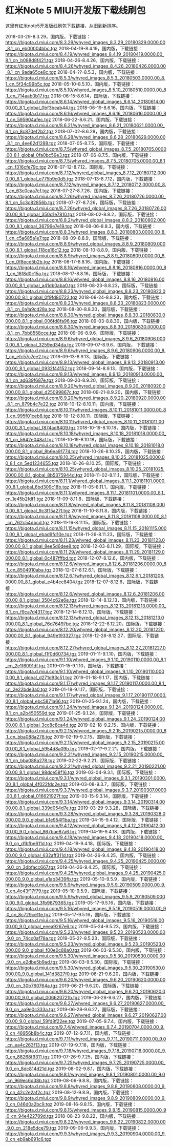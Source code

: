 ﻿# 红米Note 5 MIUI开发版下载线刷包

这里有红米note5开发版线刷包下载链接，从旧到新排序。

2018-03-29-8.3.29，国内版，下载链接：https://bigota.d.miui.com/8.3.29/whyred_images_8.3.29_20180329.0000.00_8.1_cn_eb00004bbc.tgz
2018-04-19-8.4.19，国内版，下载链接：https://bigota.d.miui.com/8.4.19/whyred_images_8.4.19_20180419.0000.00_8.1_cn_b088d8f421.tgz
2018-04-26-8.4.26，国内版，下载链接：https://bigota.d.miui.com/8.4.26/whyred_images_8.4.26_20180426.0000.00_8.1_cn_9ada65ce8c.tgz
2018-04-??-8.5.3，国内版，下载链接：https://bigota.d.miui.com/8.5.3/whyred_images_8.5.3_20180503.0000.00_8.1_cn_5f34c99b5c.tgz
2018-05-10-8.5.10，国内版，下载链接：https://bigota.d.miui.com/8.5.10/whyred_images_8.5.10_20180510.0000.00_8.1_cn_714aab0b17.tgz
2018-06-15-8.6.14，国际版，下载链接：https://bigota.d.miui.com/8.6.14/whyred_global_images_8.6.14_20180614.0000.00_8.1_global_0bf3beab44.tgz
2018-06-19-8.6.16，国内版，下载链接：https://bigota.d.miui.com/8.6.16/whyred_images_8.6.16_20180616.0000.00_8.1_cn_595904afec.tgz
2018-06-22-8.6.21，国内版，下载链接：https://bigota.d.miui.com/8.6.21/whyred_images_8.6.21_20180621.0000.00_8.1_cn_8c870ef2b2.tgz
2018-07-02-8.6.28，国内版，下载链接：https://bigota.d.miui.com/8.6.28/whyred_images_8.6.28_20180629.0000.00_8.1_cn_4ee62d1288.tgz
2018-07-05-8.7.5，国际版，下载链接：https://bigota.d.miui.com/8.7.5/whyred_global_images_8.7.5_20180705.0000.00_8.1_global_0fa0bc59e3.tgz
2018-07-06-8.7.5，国内版，下载链接：https://bigota.d.miui.com/8.7.5/whyred_images_8.7.5_20180705.0000.00_8.1_cn_f316cfe79c.tgz
2018-07-12-8.7.12，国际版，下载链接：https://bigota.d.miui.com/8.7.12/whyred_global_images_8.7.12_20180712.0000.00_8.1_global_e775b9c0d5.tgz
2018-07-13-8.7.12，国内版，下载链接：https://bigota.d.miui.com/8.7.12/whyred_images_8.7.12_20180712.0000.00_8.1_cn_63c0caa7cf.tgz
2018-07-27-8.7.26，国内版，下载链接：https://bigota.d.miui.com/8.7.26/whyred_images_8.7.26_20180726.0000.00_8.1_cn_5c3c82856b.tgz
2018-07-27-8.7.26，国际版，下载链接：https://bigota.d.miui.com/8.7.26/whyred_global_images_8.7.26_20180726.0000.00_8.1_global_350d1e7810.tgz
2018-08-02-8.8.2，国际版，下载链接：https://bigota.d.miui.com/8.8.2/whyred_global_images_8.8.2_20180802.0000.00_8.1_global_36796e7e19.tgz
2018-08-06-8.8.3，国内版，下载链接：https://bigota.d.miui.com/8.8.3/whyred_images_8.8.3_20180803.0000.00_8.1_cn_c5a685a1e7.tgz
2018-08-09-8.8.9，国际版，下载链接：https://bigota.d.miui.com/8.8.9/whyred_global_images_8.8.9_20180809.0000.00_8.1_global_118ce16c12.tgz
2018-08-10-8.8.9，国内版，下载链接：https://bigota.d.miui.com/8.8.9/whyred_images_8.8.9_20180809.0000.00_8.1_cn_0f8ecd5b2b.tgz
2018-08-17-8.8.16，国内版，下载链接：https://bigota.d.miui.com/8.8.16/whyred_images_8.8.16_20180816.0000.00_8.1_cn_16f8d0c15a.tgz
2018-08-17-8.8.16，国际版， 下载链接：https://bigota.d.miui.com/8.8.16/whyred_global_images_8.8.16_20180816.0000.00_8.1_global_a41db0aba0.tgz
2018-08-23-8.8.23，国际版，下载链接：https://bigota.d.miui.com/8.8.23/whyred_global_images_8.8.23_20180823.0000.00_8.1_global_0f9fd80722.tgz
2018-08-24-8.8.23，国内版，下载链接：https://bigota.d.miui.com/8.8.23/whyred_images_8.8.23_20180823.0000.00_8.1_cn_0a1a9cd28a.tgz
2018-08-30-8.8.30，国际版，下载链接：https://bigota.d.miui.com/8.8.30/whyred_global_images_8.8.30_20180830.0000.00_8.1_global_006fd8fa96.tgz
2018-09-03-8.8.30，国内版，下载链接：https://bigota.d.miui.com/8.8.30/whyred_images_8.8.30_20180830.0000.00_8.1_cn_7bb8558cce.tgz
2018-09-06-8.9.6，国际版，下载链接：https://bigota.d.miui.com/8.9.6/whyred_global_images_8.9.6_20180906.0000.00_8.1_global_3259ed34da.tgz
2018-09-07-8.9.6，国内版， 下载链接：https://bigota.d.miui.com/8.9.6/whyred_images_8.9.6_20180906.0000.00_8.1_cn_efc57c7ee2.tgz
2018-09-13-8.9.13，国际版，下载链接：https://bigota.d.miui.com/8.9.13/whyred_global_images_8.9.13_20180913.0000.00_8.1_global_0932f44152.tgz
2018-09-14-8.9.13，国内版，下载链接：https://bigota.d.miui.com/8.9.13/whyred_images_8.9.13_20180913.0000.00_8.1_cn_ad639f687e.tgz
2018-09-20-8.9.20，国际版，下载链接：https://bigota.d.miui.com/8.9.20/whyred_global_images_8.9.20_20180920.0000.00_8.1_global_d25099867c.tgz
2018-09-21-8.9.20，国内版，下载链接：https://bigota.d.miui.com/8.9.20/whyred_images_8.9.20_20180920.0000.00_8.1_cn_879b4c7e22.tgz
2018-10-12-8.10.11。国内版，下载链接：https://bigota.d.miui.com/8.10.11/whyred_images_8.10.11_20181011.0000.00_8.1_cn_995f01ceb8.tgz
2018-10-12-8.10.11，国际版，下载链接：https://bigota.d.miui.com/8.10.11/whyred_global_images_8.10.11_20181011.0000.00_8.1_global_f874ad8409.tgz
2018-10-19-8.10.18，国内版，下载链接：https://bigota.d.miui.com/8.10.18/whyred_images_8.10.18_20181018.0000.00_8.1_cn_5642e048af.tgz
2018-10-19-8.10.18，国际版，下载链接：https://bigota.d.miui.com/8.10.18/whyred_global_images_8.10.18_20181018.0000.00_8.1_global_8b6ea91774.tgz
2018-10-26-8.10.25，国内版，下载链接：https://bigota.d.miui.com/8.10.25/whyred_images_8.10.25_20181025.0000.00_8.1_cn_5ed1234655.tgz
2018-10-26-8.10.25，国际版，下载链接：https://bigota.d.miui.com/8.10.25/whyred_global_images_8.10.25_20181025.0000.00_8.1_global_8b5375944d.tgz
2018-11-02-8.11.1，国际版，下载链接：https://bigota.d.miui.com/8.11.1/whyred_global_images_8.11.1_20181101.0000.00_8.1_global_6bd309c18b.tgz
2018-11-05-8.11.1，国内版，下载链接：https://bigota.d.miui.com/8.11.1/whyred_images_8.11.1_20181101.0000.00_8.1_cn_1e45b2fdf1.tgz
2018-11-09-8.11.8，国际版，下载链接：https://bigota.d.miui.com/8.11.8/whyred_global_images_8.11.8_20181108.0000.00_8.1_global_9c3f15a27f.tgz
2018-11-10-8.11.8，国内版，下载链接：https://bigota.d.miui.com/8.11.8/whyred_images_8.11.8_20181108.0000.00_8.1_cn_762c54dbcd.tgz
2018-11-16-8.11.15，国际版，下载链接：https://bigota.d.miui.com/8.11.15/whyred_global_images_8.11.15_20181115.0000.00_8.1_global_ebad9fd10e.tgz
2018-11-26-8.11.23，国际版，下载链接：https://bigota.d.miui.com/8.11.23/whyred_global_images_8.11.23_20181123.0000.00_8.1_global_8ee5d6dee8.tgz
2018-12-03-8.11.29，国际版，下载链接：https://bigota.d.miui.com/8.11.29/whyred_global_images_8.11.29_20181129.0000.00_8.1_global_0c487fffbd.tgz
2018-12-07-8.12.6，国内版，下载链接：https://bigota.d.miui.com/8.12.6/whyred_images_8.12.6_20181206.0000.00_8.1_cn_8504910aba.tgz
2018-12-07-8.12.6.1，国际版，下载链接：https://bigota.d.miui.com/8.12.6.1/whyred_global_images_8.12.6.1_20181206.0000.00_8.1_global_e4b4cc8404.tgz
2018-12-07-8.12.6，国际版，下载链接：https://bigota.d.miui.com/8.12.6/whyred_global_images_8.12.6_20181206.0000.00_8.1_global_3504c62e6e.tgz
2018-12-14-8.12.13，国内版，下载链接：https://bigota.d.miui.com/8.12.13/whyred_images_8.12.13_20181213.0000.00_8.1_cn_f9ca7d4317.tgz
2018-12-14-8.12.13，国际版，下载链接：https://bigota.d.miui.com/8.12.13/whyred_global_images_8.12.13_20181213.0000.00_8.1_global_76d76497be.tgz
2018-12-22-8.12.20，国际版，下载链接：https://bigota.d.miui.com/8.12.20/whyred_global_images_8.12.20_20181220.0000.00_8.1_global_949e193327.tgz
2018-12-28-8.12.27，国际版，下载链接：https://bigota.d.miui.com/8.12.27/whyred_global_images_8.12.27_20181227.0000.00_8.1_global_f1f0d60734.tgz
2019-01-11-9.1.10，国内版，下载链接：https://bigota.d.miui.com/9.1.10/whyred_images_9.1.10_20190110.0000.00_8.1_cn_2e1f6091df.tgz
2019-01-15-9.1.10，国际版，下载链接：https://bigota.d.miui.com/9.1.10/whyred_global_images_9.1.10_20190110.0000.00_8.1_global_d271d93c51.tgz
2019-01-18-9.1.17，国内版，下载链接：https://bigota.d.miui.com/9.1.17/whyred_images_9.1.17_20190117.0000.00_8.1_cn_2e22bde3a0.tgz
2019-01-18-9.1.17，国际版，下载链接：https://bigota.d.miui.com/9.1.17/whyred_global_images_9.1.17_20190117.0000.00_8.1_global_ebc5871a66.tgz
2019-01-25-9.1.24，国内版，下载链接：https://bigota.d.miui.com/9.1.24/whyred_images_9.1.24_20190124.0000.00_8.1_cn_a2b450559d.tgz
2019-01-25-9.1.24，国际版，下载链接：https://bigota.d.miui.com/9.1.24/whyred_global_images_9.1.24_20190124.0000.00_8.1_global_3cc8c8ca4d.tgz
2019-02-18-9.2.15，国内版，下载链接：https://bigota.d.miui.com/9.2.15/whyred_images_9.2.15_20190215.0000.00_8.1_cn_bba088a278.tgz
2019-02-19-9.2.15，国际版，下载链接：https://bigota.d.miui.com/9.2.15/whyred_global_images_9.2.15_20190215.0000.00_8.1_global_5954d8a09b.tgz
2019-02-1?-9.2.21，国内版，下载链接：https://bigota.d.miui.com/9.2.21/whyred_images_9.2.15_20190215.0000.00_8.1_cn_bba088a278.tgz
2019-02-22-9.2.21，国际版，下载链接：https://bigota.d.miui.com/9.2.21/whyred_global_images_9.2.21_20190221.0000.00_8.1_global_98dce58f16.tgz
2019-03-04-9.3.1，国际版，下载链接：https://bigota.d.miui.com/9.3.1/whyred_global_images_9.3.1_20190301.0000.00_8.1_global_4f022fdc2e.tgz
2019-03-08-9.3.7，国际版，下载链接：https://bigota.d.miui.com/9.3.7/whyred_global_images_9.3.7_20190307.0000.00_8.1_global_016621927f.tgz
2019-03-15-9.3.14，国际版，下载链接：https://bigota.d.miui.com/9.3.14/whyred_global_images_9.3.14_20190314.0000.00_8.1_global_339d054d7e.tgz
2019-03-29-9.3.28，国际版，下载链接：https://bigota.d.miui.com/9.3.28/whyred_global_images_9.3.28_20190328.0000.00_9.0_global_b1e954f1ba.tgz
2019-04-15-9.4.12，国际版，下载链接：https://bigota.d.miui.com/9.4.12/whyred_global_images_9.4.12_20190412.0000.00_9.0_global_867bae87a6.tgz
2019-04-19-9.4.18，国内版，下载链接：https://bigota.d.miui.com/9.4.18/whyred_images_9.4.18_20190418.0000.00_9.0_cn_d1bfbe611d.tgz
2019-04-19-9.4.18，国际版，下载链接：https://bigota.d.miui.com/9.4.18/whyred_global_images_9.4.18_20190418.0000.00_9.0_global_632aff311d.tgz
2019-04-26-9.4.25，国内版，下载链接：https://bigota.d.miui.com/9.4.25/whyred_images_9.4.25_20190425.0000.00_9.0_cn_3dbfacc667.tgz
2019-04-26-9.4.25，国际版，下载链接：https://bigota.d.miui.com/9.4.25/whyred_global_images_9.4.25_20190425.0000.00_9.0_global_e1ab3439fb.tgz
2019-05-10-9.5.9，国内版，下载链接：https://bigota.d.miui.com/9.5.9/whyred_images_9.5.9_20190509.0000.00_9.0_cn_4c43f17f79.tgz
2019-05-10-9.5.9，国际版，下载链接：https://bigota.d.miui.com/9.5.9/whyred_global_images_9.5.9_20190509.0000.00_9.0_global_3fb9879365.tgz
2019-05-17-9.5.16，国内版，下载链接：https://bigota.d.miui.com/9.5.16/whyred_images_9.5.16_20190516.0000.00_9.0_cn_8c729ce11e.tgz
2019-05-17-9.5.16，国际版，下载链接：https://bigota.d.miui.com/9.5.16/whyred_global_images_9.5.16_20190516.0000.00_9.0_global_eeea9267e6.tgz
2019-05-24-9.5.23，国内版，下载链接：https://bigota.d.miui.com/9.5.23/whyred_images_9.5.23_20190523.0000.00_9.0_cn_74cc0af78a.tgz
2019-05-2?-9.5.23，国际版，下载链接：https://bigota.d.miui.com/9.5.23/whyred_global_images_9.5.23_20190523.0000.00_9.0_global_f00e0c88a0.tgz
2019-06-03-9.5.30，国内版，下载链接：https://bigota.d.miui.com/9.5.30/whyred_images_9.5.30_20190530.0000.00_9.0_cn_e2dbe5b9ad.tgz
2019-06-03-9.5.30，国际版，下载链接：https://bigota.d.miui.com/9.5.30/whyred_global_images_9.5.30_20190530.0000.00_9.0_global_141d3827f0.tgz
2019-06-21-9.6.20，国内版，下载链接：https://bigota.d.miui.com/9.6.20/whyred_images_9.6.20_20190620.0000.00_9.0_cn_30b760764a.tgz
2019-06-21-9.6.20，国际版，下载链接：https://bigota.d.miui.com/9.6.20/whyred_global_images_9.6.20_20190620.0000.00_9.0_global_006620721b.tgz
2019-06-28-9.6.27，国内版，下载链接：https://bigota.d.miui.com/9.6.27/whyred_images_9.6.27_20190627.0000.00_9.0_cn_aa9e0c333a.tgz
2019-06-28-9.6.27，国际版，下载链接：https://bigota.d.miui.com/9.6.27/whyred_global_images_9.6.27_20190627.0000.00_9.0_global_59fd8f22ee.tgz
2019-07-05-9.7.4，国内版，下载链接：https://bigota.d.miui.com/9.7.4/whyred_images_9.7.4_20190704.0000.00_9.0_cn_48956b8b4c.tgz
2019-07-12-9.7.11，国内版，下载链接：https://bigota.d.miui.com/9.7.11/whyred_images_9.7.11_20190711.0000.00_9.0_cn_ea4c263f13.tgz
2019-07-19-9.7.18，国内版，下载链接：https://bigota.d.miui.com/9.7.18/whyred_images_9.7.18_20190718.0000.00_9.0_cn_88268f9311.tgz
2019-07-26-9.7.25，国内版，下载链接：https://bigota.d.miui.com/9.7.25/whyred_images_9.7.25_20190725.0000.00_9.0_cn_8dc814d21d.tgz
2019-08-02-9.8.1，国内版，下载链接：https://bigota.d.miui.com/9.8.1/whyred_images_9.8.1_20190801.0000.00_9.0_cn_969ec6d38b.tgz
2019-08-09-9.8.8，国内版，下载链接：https://bigota.d.miui.com/9.8.8/whyred_images_9.8.8_20190808.0000.00_9.0_cn_42c2e2af2c.tgz
2019-08-12-9.8.9，国内版，下载链接：https://bigota.d.miui.com/9.8.9/whyred_images_9.8.9_20190809.0000.00_9.0_cn_046d0a2bc9.tgz
2019-08-16-9.8.15，国内版，下载链接：https://bigota.d.miui.com/9.8.15/whyred_images_9.8.15_20190815.0000.00_9.0_cn_94e422789d.tgz
2018-08-23-9.8.22，国内版，下载链接：https://bigota.d.miui.com/9.8.22/whyred_images_9.8.22_20190822.0000.00_9.0_cn_218e5dce79.tgz
2019-09-06-9.9.3，国内版，下载链接：https://bigota.d.miui.com/9.9.3/whyred_images_9.9.3_20190904.0000.00_9.0_cn_eb9ab691c6.tgz
